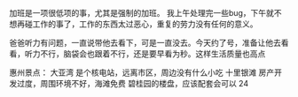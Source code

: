 加班是一项很低项的事，尤其是强制的加班。
我上午处理完一些bug，下午就不想再碰工作的事了，工作的东西太过恶心，重复的劳力没有任何的意义。


爸爸听力有问题，一直说带他去看下，可是一直没去。今天约了号，准备让他去看看，听力不行，脑袋会也跟着不行，还是要早看为秒。这样生活质量也高点



惠州景点：
大亚湾  是个核电站，远离市区，周边没有什么小吃
十里银滩 房产开发过度，周围环境不好，海滩免费 碧桂园的楼盘，应该配套会可以
24